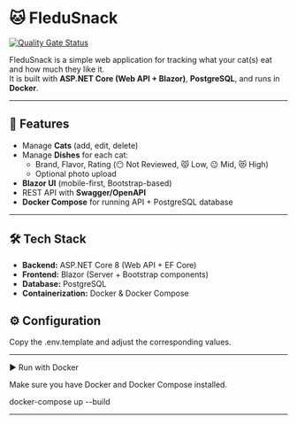 # 🐱 FleduSnack

[![Quality Gate Status](https://sonarcloud.io/api/project_badges/measure?project=06luki06_FleduSnack&metric=alert_status)](https://sonarcloud.io/summary/new_code?id=06luki06_FleduSnack)

FleduSnack is a simple web application for tracking what your cat(s) eat and how much they like it.  
It is built with **ASP.NET Core (Web API + Blazor)**, **PostgreSQL**, and runs in **Docker**.  

---

## 🚀 Features

- Manage **Cats** (add, edit, delete)
- Manage **Dishes** for each cat:
  - Brand, Flavor, Rating (😶 Not Reviewed, 😾 Low, 😐 Mid, 😻 High)
  - Optional photo upload
- **Blazor UI** (mobile-first, Bootstrap-based)
- REST API with **Swagger/OpenAPI**
- **Docker Compose** for running API + PostgreSQL database

---

## 🛠️ Tech Stack

- **Backend:** ASP.NET Core 8 (Web API + EF Core)
- **Frontend:** Blazor (Server + Bootstrap components)
- **Database:** PostgreSQL
- **Containerization:** Docker & Docker Compose

## ⚙️ Configuration

Copy the .env.template and adjust the corresponding values.

---

▶️ Run with Docker

Make sure you have Docker and Docker Compose installed.

docker-compose up --build

---
